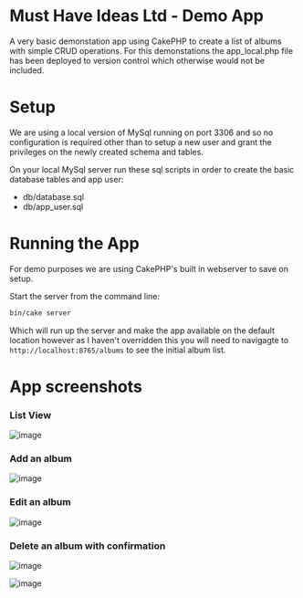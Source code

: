 # Must Have Ideas Ltd - Demo App

A very basic demonstation app using CakePHP to create a list of albums with simple CRUD operations.  For this demonstations the app_local.php file has been deployed to version control which otherwise would not be included.

# Setup
We are using a local version of MySql running on port 3306 and so no configuration is required other than to setup a new user and grant the privileges on the newly created schema and tables.

On your local MySql server run these sql scripts in order to create the basic database tables and app user:
- db/database.sql
- db/app_user.sql

# Running the App
For demo purposes we are using CakePHP's built in webserver to save on setup.  

Start the server from the command line:

```bash
bin/cake server
```

Which will run up the server and make the app available on the default location however as I haven't overridden this you will need to navigagte to
`http://localhost:8765/albums` to see the initial album list.

# App screenshots

### List View
![image](https://github.com/spydersweb/spydersweb-test-mhil/assets/52936208/bc9b66a6-6831-43db-9a85-5c61b3e4daae)

### Add an album
![image](https://github.com/spydersweb/spydersweb-test-mhil/assets/52936208/8e9a3816-43ed-416b-97a6-f47f7ac5524b)

### Edit an album
![image](https://github.com/spydersweb/spydersweb-test-mhil/assets/52936208/5d5f6fe4-9be6-4f3f-877a-6d6e22b7cb64)

### Delete an album with confirmation
![image](https://github.com/spydersweb/spydersweb-test-mhil/assets/52936208/bc4ac29d-3026-4323-9f6c-cd5283ca6e86)

![image](https://github.com/spydersweb/spydersweb-test-mhil/assets/52936208/c3d735bb-9f8f-4633-9615-de3b9f9b94d8)


